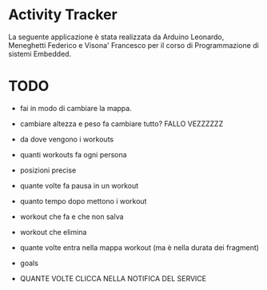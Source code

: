 # Activity Tracker
La seguente applicazione è stata realizzata da Arduino Leonardo, Meneghetti Federico e Visona' Francesco per il corso di Programmazione di sistemi Embedded.

# TODO
- fai in modo di cambiare la mappa.
- cambiare altezza e peso fa cambiare tutto? FALLO VEZZZZZZ

- da dove vengono i workouts
- quanti workouts fa ogni persona
- posizioni precise
- quante volte fa pausa in un workout
- quanto tempo dopo mettono i workout
- workout che fa e che non salva
- workout che elimina
- quante volte entra nella mappa workout (ma è nella durata dei fragment)
- goals
- QUANTE VOLTE CLICCA NELLA NOTIFICA DEL SERVICE
